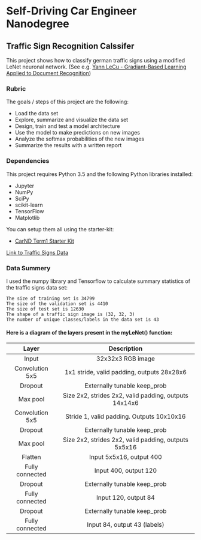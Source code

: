 # Self-Driving Car Engineer Nanodegree
## Traffic Sign Recognition Calssifer 

This project shows how to classify german traffic signs using a modified LeNet neuronal network. 
(See e.g. [Yann LeCu - Gradiant-Based Learning Applied to Document Recognition](http://yann.lecun.com/exdb/publis/pdf/lecun-01a.pdf))

### Rubric 
The goals / steps of this project are the following:
* Load the data set
* Explore, summarize and visualize the data set
* Design, train and test a model architecture
* Use the model to make predictions on new images
* Analyze the softmax probabilities of the new images
* Summarize the results with a written report

### Dependencies 
This project requires Python 3.5 and the following Python libraries installed:

   - Jupyter
   - NumPy
   - SciPy
   - scikit-learn
   - TensorFlow
   - Matplotlib
   
You can setup them all using the starter-kit:
  * [CarND Term1 Starter Kit](https://github.com/udacity/CarND-Term1-Starter-Kit)
  
[Link to Traffic Signs Data](https://s3-us-west-1.amazonaws.com/udacity-selfdrivingcar/traffic-signs-data.zip) 


### Data Summery 
I used the numpy library and Tensorflow to calculate summary statistics of the traffic signs data set:

    The size of training set is 34799
    The size of the validation set is 4410
    The size of test set is 12630
    The shape of a traffic sign image is (32, 32, 3)
    The number of unique classes/labels in the data set is 43
    
#### Here is a diagram of the layers present in the myLeNet() function:


| Layer         		|     Description	        					| 
|:---------------------:|:---------------------------------------------:| 
| Input         		| 32x32x3 RGB image   							| 
| Convolution 5x5   | 1x1 stride, valid padding, outputs 28x28x6 	|
| Dropout					|	 Externally tunable keep_prob					    |
| Max pool	      	| Size 2x2, strides 2x2, valid padding, outputs 14x14x6				|
| Convolution 5x5	    | Stride 1, valid padding.  Outputs 10x10x16   						|
| Dropout					|	 Externally tunable keep_prob					    |
| Max pool	      | Size 2x2, strides 2x2, valid padding, outputs 5x5x16				|
| Flatten		| Input 5x5x16, output 400					|
| Fully connected	| Input 400, output 120       |
| Dropout					|	 Externally tunable keep_prob					    |
| Fully connected	| Input 120, output 84								|
| Dropout					|	 Externally tunable keep_prob					    |
|	Fully connected	|	 Input 84, output 43 (labels)	|

